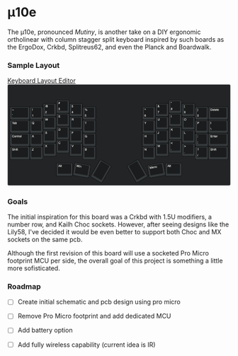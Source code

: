# μ10e

The μ10e, pronounced *Mutiny*, is another take on a DIY ergonomic ortholinear with column stagger split keyboard inspired by such boards as the ErgoDox, Crkbd, Splitreus62, and even the Planck and Boardwalk.

### Sample Layout
[Keyboard Layout Editor](http://www.keyboard-layout-editor.com/##@@_y:1&x:12;&=*%0A8;&@_y:-0.75&x:2.5;&=/@%0A2&_x:1;&=$%0A4&_x:5.5;&=/&%0A7&_x:1;&=(%0A9;&@_y:-0.75&w:1.5;&=~%0A%60&=!%0A1&_x:3;&=%25%0A5&_x:3.5;&=%5E%0A6&_x:3;&=)%0A0&_w:1.5;&=Delete;&@_y:-0.5&x:12;&=I;&@_y:-0.75&x:2.5;&=W&_x:1;&=R&_x:5.5;&=U&_x:1;&=O;&@_y:-0.75&w:1.5;&=Tab&=Q&_x:3;&=T&_x:3.5;&=Y&_x:3;&=P&_w:1.5;&=%7C%0A%5C;&@_y:-0.5&x:12;&=K;&@_y:-0.75&x:2.5;&=S&_x:1;&=F&_x:5.5;&=J&_x:1;&=L;&@_y:-0.75&w:1.5;&=Control&=A&_x:3;&=G&_x:3.5;&=H&_x:3;&=/:%0A/;&_w:1.5;&=Enter;&@_y:-0.5&x:12;&=%3C%0A,;&@_y:-0.75&x:2.5;&=X&_x:1;&=V&_x:5.5;&=M&_x:1;&=%3E%0A.;&@_y:-0.75&w:1.5;&=Shift&=Z&_x:3;&=B&_x:3.5;&=N&_x:3;&=?%0A//&_w:1.5;&=Shift;&@_y:0.25&x:11.75&w:1.25;&=Alt;&@_ry:0.25&y:0.75&x:3.5;&=#%0A3;&@_x:3.5;&=E;&@_x:3.5;&=D;&@_x:3.5;&=C;&@_rx:6.5&ry:7.25&y:-1.5&x:-3&w:1.25;&=Alt;&@_r:10&rx:8.25&ry:4&y:2.25&x:-3&w:1.25;&=Win;&@_r:30&y:-1.25&x:-0.5&a:7&h:1.5;&=;&@_r:-30&y:-1&x:-0.5&h:1.5;&=;&@_r:-10&y:-0.75&x:1.75&a:4&w:1.25;&=Menu)
![u10eLayout](./u10e_layout.png)

### Goals
The initial inspiration for this board was a Crkbd with 1.5U modifiers, a number row, and Kailh Choc sockets. However, after seeing designs like the Lily58, I've decided it would be even better to support both Choc and MX sockets on the same pcb.

Although the first revision of this board will use a socketed Pro Micro footprint MCU per side, the overall goal of this project is something a little more sofisticated.

### Roadmap
- [ ] Create initial schematic and pcb design using pro micro
- [ ] Remove Pro Micro footprint and add dedicated MCU
- [ ] Add battery option
- [ ] Add fully wireless capability (current idea is IR)



